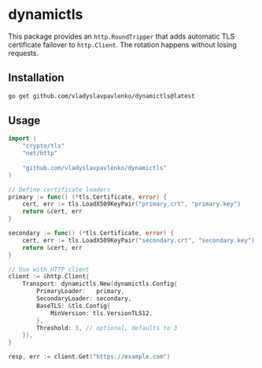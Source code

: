 # dynamictls

This package provides an `http.RoundTripper` that adds automatic TLS certificate failover to `http.Client`. The rotation happens without losing requests.

## Installation

```bash
go get github.com/vladyslavpavlenko/dynamictls@latest
```

## Usage

```go
import (
    "crypto/tls"
    "net/http"
	
    "github.com/vladyslavpavlenko/dynamictls"
)

// Define certificate loaders
primary := func() (*tls.Certificate, error) {
    cert, err := tls.LoadX509KeyPair("primary.crt", "primary.key")
    return &cert, err
}

secondary := func() (*tls.Certificate, error) {
    cert, err := tls.LoadX509KeyPair("secondary.crt", "secondary.key")
    return &cert, err
}

// Use with HTTP client
client := &http.Client{
    Transport: dynamictls.New(dynamictls.Config{
        PrimaryLoader:   primary,
        SecondaryLoader: secondary,
        BaseTLS: &tls.Config{
            MinVersion: tls.VersionTLS12,
        },
        Threshold: 3, // optional, defaults to 3
    }),
}

resp, err := client.Get("https://example.com")
```
